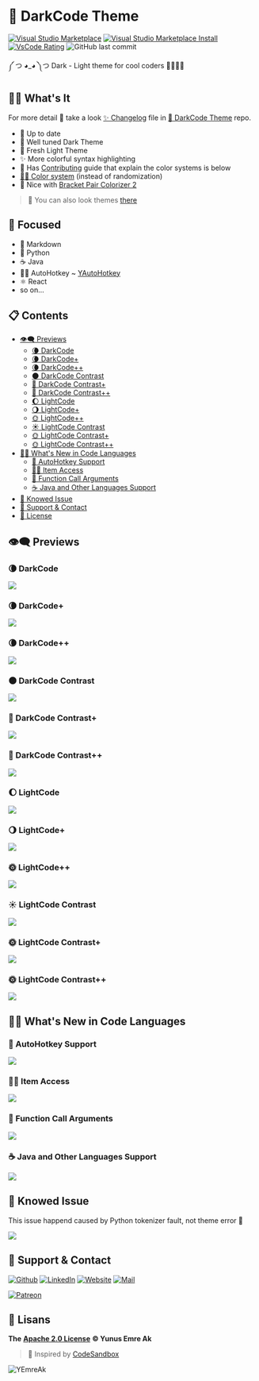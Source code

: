 # 🖤 DarkCode Theme <!-- omit in toc -->

[![Visual Studio Marketplace](https://vsmarketplacebadge.apphb.com/version/yedhrab.darkcode-theme-adopted-python-and-markdown.svg)](https://marketplace.visualstudio.com/items?itemName=yedhrab.darkcode-theme-adopted-python-and-markdown)
[![Visual Studio Marketplace Install](https://vsmarketplacebadge.apphb.com/installs/yedhrab.darkcode-theme-adopted-python-and-markdown.svg)](https://marketplace.visualstudio.com/items?itemName=yedhrab.darkcode-theme-adopted-python-and-markdown)
[![VsCode Rating](https://vsmarketplacebadge.apphb.com/rating-star/yedhrab.darkcode-theme-adopted-python-and-markdown.svg)](https://marketplace.visualstudio.com/items?itemName=yedhrab.darkcode-theme-adopted-python-and-markdown)
![GitHub last commit](https://img.shields.io/github/last-commit/yedhrab/darkcode-theme)

༼ つ ◕_◕ ༽つ Dark - Light theme for cool coders 👩‍💻👨‍💻

## 🙋‍♂️ What's It <!-- omit in toc -->

For more detail 👀 take a look [✨ Changelog](https://github.com/yedhrab/DarkCode-Theme/blob/master/CHANGELOG.md) file in [🖤 DarkCode Theme](https://github.com/yedhrab/DarkCode-Theme) repo.

- 🚀 Up to date
- 🖤 Well tuned Dark Theme
- 🤍 Fresh Light Theme
- ✨ More colorful syntax highlighting
- 💖 Has [Contributing](CONTRIBUTING.md) guide that explain the color systems is below
- [👨‍💻 Color system](CONTRIBUTING.md##%f0%9f%91%a8%e2%80%8d%f0%9f%92%bb-color-system) (instead of randomization)
- 🤝 Nice with [Bracket Pair Colorizer 2](https://marketplace.visualstudio.com/items?itemName=CoenraadS.bracket-pair-colorizer-2)

> 👀 You can also look themes [there](https://vscodethemes.com/e/yedhrab.darkcode-theme-adopted-python-and-markdown)

## 🎯 Focused <!-- omit in toc -->

- 📑 Markdown
- 🐍 Python
- ☕ Java
- 👨‍💻 AutoHotkey ~ [YAutoHotkey](https://marketplace.visualstudio.com/items?itemName=yedhrab.yautohotkey)
- ⚛️ React
- so on...

## 📋 Contents

- [👁‍🗨 Previews](#-previews)
  - [🌘 DarkCode](#-darkcode-1)
  - [🌘 DarkCode+](#-darkcode-2)
  - [🌘 DarkCode++](#-darkcode-3)
  - [🌑 DarkCode Contrast](#-darkcode-3)
  - [🌚 DarkCode Contrast+](#-darkcode-contrast-2)
  - [🌚 DarkCode Contrast++](#-darkcode-contrast-3)
  - [🌔 LightCode](#-lightcode-1)
  - [🌖 LightCode+](#-lightcode-2)
  - [🌞 LightCode++](#-lightcode-3)
  - [☀️ LightCode Contrast](#%b8%8f-lightcode-contrast-1)
  - [🌞 LightCode Contrast+](#-lightcode-contrast-2)
  - [🌞 LightCode Contrast++](#-lightcode-contrast-3)
- [👨‍💻 What's New in Code Languages](#-whats-new-in-code-languages)
  - [🚀 AutoHotkey Support](#-autohotkey-support)
  - [👮‍♂️ Item Access](#-item-access)
  - [🚗 Function Call Arguments](#-function-call-arguments)
  - [☕ Java and Other Languages Support](#-java-and-other-languages-support)
- [🐛 Knowed Issue](#-knowed-issue)
- [💖 Support & Contact](#-support--contact)
- [🔏 License](#-license)

## 👁‍🗨 Previews

### 🌘 DarkCode

![](.github/assets/darkcode.png)

### 🌘 DarkCode+

![](.github/assets/darkcode-plus.png)

### 🌘 DarkCode++

![](.github/assets/darkcode-plus-plus.png)

### 🌑 DarkCode Contrast

![](.github/assets/darkcod-contrast.png)

### 🌚 DarkCode Contrast+

![](.github/assets/darkcode-contrast-plus.png)

### 🌚 DarkCode Contrast++

![](.github/assets/darkcode-contrast-plus-plus.png)

### 🌔 LightCode

![](.github/assets/lightcode.png)

### 🌖 LightCode+

![](.github/assets/lightcode-plus.png)

### 🌞 LightCode++

![](.github/assets/lightcode-plus-plus.png)

### ☀️ LightCode Contrast

![](.github/assets/lightcode-contrast.png)

### 🌞 LightCode Contrast+

![](.github/assets/lightcode-contrast-plus.png)

### 🌞 LightCode Contrast++

![](.github/assets/lightcode-contrast-plus-plus.png)

## 👨‍💻 What's New in Code Languages

### 🚀 AutoHotkey Support

![](.github/assets/ahk_theme.png)

### 👮‍♂️ Item Access

![](.github/assets/meta.item-access.png)

### 🚗 Function Call Arguments

![](.github/assets/meta.function-call.arguments.png)

### ☕ Java and Other Languages Support

![](.github/assets/hello_java.png)

## 🐛 Knowed Issue

This issue happend caused by Python tokenizer fault, not theme error 🙂

![](.github/assets/item_access.png)

## 💖 Support & Contact

​[​![Github](https://drive.google.com/uc?id=1PzkuWOoBNMg0uOMmqwHtVoYt0WCqi-O5)​](https://github.com/yedhrab) [​![LinkedIn](https://drive.google.com/uc?id=1hvdil0ZHVEzekQ4AYELdnPOqzunKpnzJ)​](https://www.linkedin.com/in/yemreak/) [​![Website](https://drive.google.com/uc?id=1wR8Ph0FBs36ZJl0Ud-HkS0LZ9b66JBqJ)​](https://yemreak.com/) [​![Mail](https://drive.google.com/uc?id=142rP0hbrnY8T9kj_84_r7WxPG1hzWEcN)​](mailto::yedhrab@gmail.com?subject=DarkCode-Theme%20%7C%20Github)​

​[​![Patreon](https://drive.google.com/uc?id=11YmCRmySX7v7QDFS62ST2JZuE70RFjDG)](https://www.patreon.com/yemreak/)

## 🔏 Lisans

**The** [**Apache 2.0 License**](https://choosealicense.com/licenses/apache-2.0/) **©️ Yunus Emre Ak**

> 🎈 Inspired by [CodeSandbox](https://marketplace.visualstudio.com/items?itemName=ngryman.codesandbox-theme)

![YEmreAk](https://drive.google.com/uc?id=1Wd_YLVOkAhXPVqFMx_aZyFvyTy_88H-Z)

